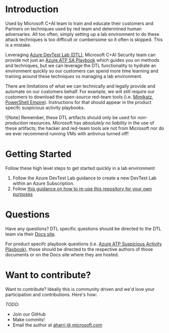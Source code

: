 # Introduction 
Used by Microsoft C+AI team to train and educate their customers and Partners on techniques used by red team and determined human adversaries. All too often, simply setting up a lab environment to do these attack techniques is too difficult or cumbersome so it often is skipped.  This is a mistake.

Leveraging [Azure DevTest Lab (DTL)](https://aka.ms/dtl), Microsoft C+AI Security team can provide not just an [Azure ATP SA Playbook](https://aka.ms/aatpsaplaybook) which guides you on methods and techniques, but we can leverage the DTL functionality to hydrate an environment quickly so our customers can spend more time learning and training around these techniques vs managing a lab environment.

There are limitations of what we can technically and legally provide and automate on our customers behalf.  For example, we will still require our customers to download the open-source red-team tools (i.e. [Mimikatz](https://github.com/gentilkiwi/mimikatz), [PowerShell Empire](https://github.com/EmpireProject/Empire)).  Instructions for that should appear in the product specifc suspicious activity playbooks.

![Note]
Remember, these DTL artifacts should only be used for *non-production* resources.  Microsoft has *absolutely no liability* in the use of these artifacts; the hacker and red-team tools are not from Microsoft nor do we ever recommend running VMs with antivirus turned off!

# Getting Started
Follow these high level steps to get started quickly in a lab environment 
1. Follow the Azure DevTest Lab guidance to create a new DevTest Lab within an Azure Subscription.
2. Follow [this guidance on how to re-use this repository for your own purposes](https://docs.microsoft.com/en-us/azure/lab-services/devtest-lab-add-artifact-repo)

# Questions
Have any questions? DTL specific questions should be directed to the DTL team via their [Docs site](https://docs.microsoft.com/en-us/azure/lab-services/devtest-lab-test-env).

For product specifc playbook questions (i.e. [Azure ATP Suspicious Activity Playbook](https://aka.ms/aatpsaplaybook)), those should be directed to the respective authors of those documents or on the Docs site where they are hosted.

# Want to contribute?
Want to contribute? Ideally this is community driven and we'd love your participation and contributions.  Here's how:

*TODO*:
* Join our GitHub
* Make commits!
* Email the author at [aharri @ microsoft.com](mailto:aharri@microsoft.com)